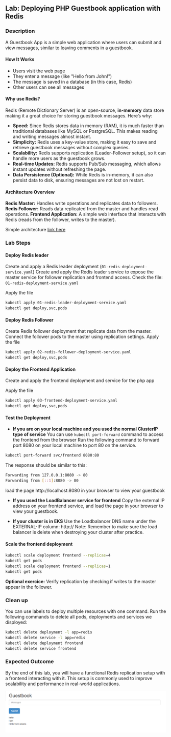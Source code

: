 ## Lab: Deploying PHP Guestbook application with Redis

### Description
A Guestbook App is a simple web application where users can submit and view messages, similar to leaving comments in a guestbook.

#### How It Works
- Users visit the web page
- They enter a message (like "Hello from John!")
- The message is saved in a database (in this case, Redis)
- Other users can see all messages

#### Why use Redis?
Redis (Remote Dictionary Server) is an open-source, **in-memory** data store making it a great choice for storing guestbook messages. Here’s why:

- **Speed:** Since Redis stores data in memory (RAM), it is much faster than traditional databases like MySQL or PostgreSQL. This makes reading and writing messages almost instant.
- **Simplicity:** Redis uses a key-value store, making it easy to save and retrieve guestbook messages without complex queries.
- **Scalability:** Redis supports replication (Leader-Follower setup), so it can handle more users as the guestbook grows.
- **Real-time Updates:** Redis supports Pub/Sub messaging, which allows instant updates without refreshing the page.
- **Data Persistence (Optional):** While Redis is in-memory, it can also persist data to disk, ensuring messages are not lost on restart.

#### Architecture Overview
**Redis Master:** Handles write operations and replicates data to followers.
**Redis Follower:** Reads data replicated from the master and handles read operations.
**Frontend Application:** A simple web interface that interacts with Redis (reads from the follower, writes to the master).

Simple architecture [link here](https://docs.google.com/document/d/1O4s68s_KeToxmBuZfkarkw4yWz-HQfLmnY6fA5TVHqA/edit?usp=sharing)

### Lab Steps

#### Deploy Redis leader

Create and apply a Redis leader deployment (`01-redis-deployment-service.yaml`)
Create and apply the Redis leader service to expose the master service for follower replication and frontend access.
Check the file: `01-redis-deployment-service.yaml`

Apply the file
```bash
kubectl apply 01-redis-leader-deployment-service.yaml
kubectl get deploy,svc,pods
```

#### Deploy Redis Follower

Create Redis follower deployment that replicate data from the master.
Connect the follower pods to the master using replication settings.
Apply the file
```bash
kubectl apply 02-redis-follower-deployment-service.yaml
kubectl get deploy,svc,pods
```

#### Deploy the Frontend Application

Create and apply the frontend deployment and service for the php app

Apply the file
```bash
kubectl apply 03-frontend-deployment-service.yaml
kubectl get deploy,svc,pods
```

#### Test the Deployment
- **If you are on your local machine and you used the normal ClusterIP type of service**
You can use `kubectl port-forward` command to access the frontend from the browser
Run the following command to forward port 8080 on your local machine to port 80 on the service.
```bash
kubectl port-forward svc/frontend 8080:80
```

The response should be similar to this:
```bash
Forwarding from 127.0.0.1:8080 -> 80
Forwarding from [::1]:8080 -> 80
```
load the page http://localhost:8080 in your browser to view your guestbook

- **If you used the LoadBalancer service for frontend** 
Copy the external IP address on your frontend service, and load the page in your browser to view your guestbook.

- **If your cluster is in EKS**
Use the Loadbalancer DNS name under the EXTERNAL-IP column: http://<Lb-dns>
Note: Remember to make sure the load balancer is delete when destroying your cluster after practice.


#### Scale the frontend deployment
```bash
kubectl scale deployment frontend --replicas=4
kubectl get pods
kubectl scale deployment frontend --replicas=1
kubectl get pods
```
**Optional exercice:** Verify replication by checking if writes to the master appear in the follower.

### Clean up

You can use labels to deploy multiple resources with one command. Run the following commands to delete all pods, deployments and services we disployed:
```bash
kubectl delete deployment -l app=redis
kubectl delete service -l app=redis
kubectl delete deployment frontend
kubectl delete service frontend
```

### Expected Outcome
By the end of this lab, you will have a functional Redis replication setup with a frontend interacting with it. This setup is commonly used to improve scalability and performance in real-world applications.

![guestbook app](guestbook.png)
